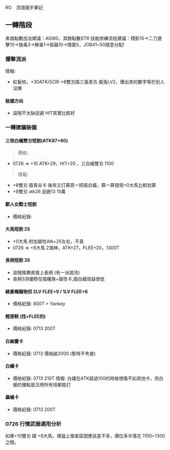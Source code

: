 RO　流氓隨手筆記

## 一轉階段
素值點數加法建議：AGI60，其餘點數STR
技能修練流程建議：殘影10→二刀連擊10→施毒3→解毒1→偷竊10→隱匿5，JOB41~50隨意分配!

### 爆擊流派
情報: 
- 紅髮梳，+30ATK/5CRI +8雙刃插三張青古 瘋兔LV2，爆出來的數字等於別人沒爆

#### 裝備方向
- 盜賊不太缺迴避  HIT其實比較好

### 一轉建議裝備
#### 三倍白蟻雙刃短劍(ATK87+60)
> 價格:
- 0726 => +10 ATK+29，HIT+20 ，三白蟻雙刃 1100
> 情報: 
- +8雙刃 插青谷卡 後來又打算買一把插白蟻，算一算發現+0大馬比較划算
- +8雙刃 atk26 迴避13 15萬
#### 獸人女戰士短劍
- 價格紀錄:

#### 大馬短劍 2S
- +0大馬 附加屬性Atk+25左右，不貴
- 0726 => +8大馬 2海神，ATK+27，FLEE+20，1300T

#### 長柄短劍 3S
- 盜賊推薦直接上長柄 (有一派說法)
- 長柄3洞優勢在插種族+屬性卡,插白蟻效益很低

#### 綠蒼蠅寵物但 2LV FLEE+9 / 1LV FLEE+6
- 價格紀錄: 800T > Yankey

#### 輕便鞋 (找+FLEE的)
- 價格紀錄: 0713  200T  

#### 白幽靈卡 
- 價格紀錄: 0713 價格破2000 (暫時不考慮)

#### 白蟻卡
- 價格紀錄: 0713  210T
情報: 白蟻在ATK超過100的時候增傷不如其他卡，但白蟻的優點是泛用所有怪都能打

#### 蟲蛹卡
- 價格紀錄: 0713  200T  

### 0726 行情武器選用分析 
如果+10雙刃 跟 +8大馬，理論上傷害區間應該差不多，價位多半落在 1100~1300之間。
